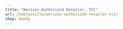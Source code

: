 ```yaml
---
title: "Werizon Authorized Retailer, TCC"
url: /noblesville/werizon-authorized-retailer-tcc/
shop: Handy
---
```

